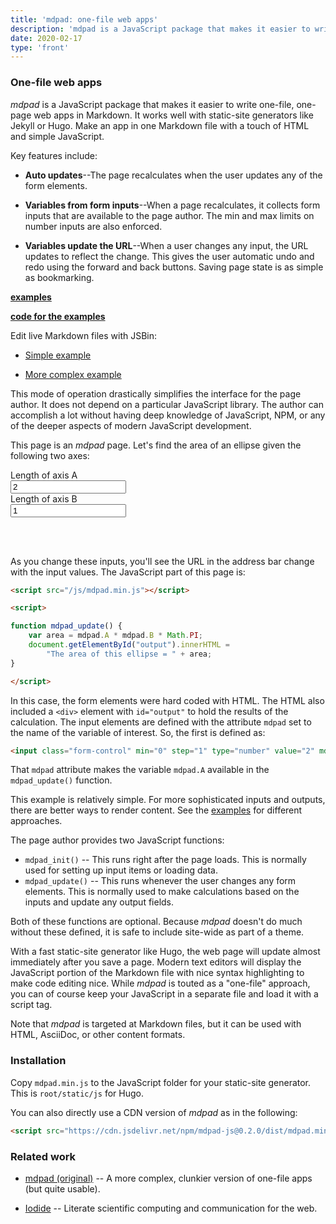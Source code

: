 ```yaml
---
title: 'mdpad: one-file web apps'
description: 'mdpad is a JavaScript package that makes it easier to write one-file, one-page web apps in Markdown. It works well with static-site generators like Jekyll or Hugo.'
date: 2020-02-17
type: 'front'
---
```


### One-file web apps

*mdpad* is a JavaScript package that makes it easier to write one-file, 
one-page web apps in Markdown. It works well with static-site 
generators like Jekyll or Hugo. Make an app in one Markdown file with 
a touch of HTML and simple JavaScript.

Key features include:

* **Auto updates**--The page recalculates when the user updates
  any of the form elements.

* **Variables from form inputs**--When a page recalculates, it 
  collects form inputs that are available to the page author. 
  The min and max limits on number inputs are also enforced.

* **Variables update the URL**--When a user changes any input,
  the URL updates to reflect the change. This gives the user
  automatic undo and redo using the forward and back buttons. 
  Saving page state is as simple as bookmarking.

**[examples](examples)**

**[code for the examples](https://github.com/tshort/mdpad-docs/tree/master/content/examples)**

Edit live Markdown files with JSBin:

* [Simple example](https://jsbin.com/payoruq/edit?html,output)

* [More complex example](https://jsbin.com/goxoxay/edit?html,output)

This mode of operation drastically simplifies the interface for 
the page author. It does not depend on a particular JavaScript 
library. The author can accomplish a lot without having deep 
knowledge of JavaScript, NPM, or any of the deeper aspects of
modern JavaScript development.

This page is an *mdpad* page. Let's find the area of an ellipse
given the following two axes:

<form class="form">
	<div class="form-group"><label class="col-sm-7 col-form-label">Length of axis A</label>
		<div class="col-sm-4"><input class="form-control" min="0" step="1" type="number" value="2" mdpad="A" /></div>
	</div>
	<div class="form-group"><label class="col-sm-6 col-form-label">Length of axis B</label>
		<div class="col-sm-4"><input class="form-control" min="0" step="1" type="number" value="1" mdpad="B" /></div>
	</div>
</form>
</br>
<div id="output"></div> 
</br>

As you change these inputs, you'll see the URL in the address bar change
with the input values. The JavaScript part of this page is:

```html
<script src="/js/mdpad.min.js"></script>

<script>

function mdpad_update() {
    var area = mdpad.A * mdpad.B * Math.PI;
    document.getElementById("output").innerHTML = 
        "The area of this ellipse = " + area;
}

</script>
```

In this case, the form elements were hard coded with HTML. 
The HTML also included a `<div>` element with `id="output"` to
hold the results of the calculation.
The input elements are defined with the attribute `mdpad` set to the name
of the variable of interest. So, the first is defined as:

```html
<input class="form-control" min="0" step="1" type="number" value="2" mdpad="A" />`
```

That `mdpad` attribute makes the variable `mdpad.A` available in the
`mdpad_update()` function.

This example is relatively simple. For more sophisticated inputs and
outputs, there are better ways to render content. See the [examples](examples) 
for different approaches.

The page author provides two JavaScript functions:
  * `mdpad_init()` -- This runs right after the page loads. This is 
    normally used for setting up input items or loading data.
  * `mdpad_update()` -- This runs whenever the user changes any form 
    elements. This is normally used to make calculations based on the
    inputs and update any output fields.

Both of these functions are optional. Because *mdpad* doesn't do much
without these defined, it is safe to include site-wide as part of a
theme.

With a fast static-site generator like Hugo, the web page will
update almost immediately after you save a page.
Modern text editors will display the JavaScript portion of the Markdown
file with nice syntax highlighting to make code editing nice. 
While *mdpad* is touted as a "one-file" approach, you can of course 
keep your JavaScript in a separate file and load it with a script tag.

Note that *mdpad* is targeted at Markdown files, but it can be used with HTML,
AsciiDoc, or other content formats.

### Installation
 
Copy `mdpad.min.js` to the JavaScript folder for your static-site generator.
This is `root/static/js` for Hugo.

You can also directly use a CDN version of *mdpad* as in the following:

```html
<script src="https://cdn.jsdelivr.net/npm/mdpad-js@0.2.0/dist/mdpad.min.js" crossorigin="anonymous"></script>  
```

### Related work
 
* [mdpad (original)](http://tshort.github.io/mdpad/) -- A more complex, 
  clunkier version of one-file apps (but quite usable).

* [Iodide](https://alpha.iodide.io/) -- Literate scientific computing and 
  communication for the web.




<script src="/js/mdpad.min.js"></script>

<script>

function mdpad_update() {
    var area = mdpad.A * mdpad.B * Math.PI;
    document.getElementById("output").innerHTML = 
        "The area of this ellipse = " + area;
}

</script>

